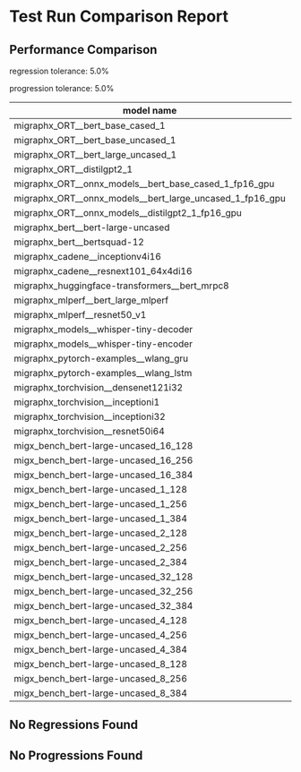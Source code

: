 # Test Run Comparison Report

## Performance Comparison

regression tolerance: 5.0%

progression tolerance: 5.0%

|model name|exit_status|analysis|old_time_ms|new_time_ms|change_ms|percent_change|
|---|---|---|---|---|---|---|
|migraphx_ORT__bert_base_cased_1|PASS|within tol|115.0834|115.2077|0.1243|0.11%|
|migraphx_ORT__bert_base_uncased_1|PASS|within tol|113.8043|113.9467|0.1424|0.13%|
|migraphx_ORT__bert_large_uncased_1|PASS|within tol|370.9278|369.5639|-1.3639|-0.37%|
|migraphx_ORT__distilgpt2_1|PASS|within tol|65.3543|64.6469|-0.7074|-1.08%|
|migraphx_ORT__onnx_models__bert_base_cased_1_fp16_gpu|Numerics|within tol|73.1399|72.5031|-0.6368|-0.87%|
|migraphx_ORT__onnx_models__bert_large_uncased_1_fp16_gpu|Numerics|within tol|280.0496|273.3616|-6.688|-2.39%|
|migraphx_ORT__onnx_models__distilgpt2_1_fp16_gpu|Numerics|within tol|39.8531|39.2036|-0.6495|-1.63%|
|migraphx_bert__bert-large-uncased|PASS|within tol|19.9868|20.0833|0.0965|0.48%|
|migraphx_bert__bertsquad-12|PASS|within tol|17.492|17.3004|-0.1916|-1.1%|
|migraphx_cadene__inceptionv4i16|PASS|within tol|158.5605|155.5652|-2.9953|-1.89%|
|migraphx_cadene__resnext101_64x4di16|PASS|within tol|218.4432|215.3143|-3.1289|-1.43%|
|migraphx_huggingface-transformers__bert_mrpc8|PASS|progression|8.0117|7.5629|-0.4488|-5.6%|
|migraphx_mlperf__bert_large_mlperf|Numerics|within tol|44.0391|43.0461|-0.993|-2.25%|
|migraphx_mlperf__resnet50_v1|PASS|within tol|6.5038|6.7811|0.2773|4.26%|
|migraphx_models__whisper-tiny-decoder|PASS|within tol|31.119|31.9267|0.8077|2.6%|
|migraphx_models__whisper-tiny-encoder|Numerics|within tol|53.1553|52.761|-0.3944|-0.74%|
|migraphx_pytorch-examples__wlang_gru|PASS|progression|22.0763|20.9018|-1.1745|-5.32%|
|migraphx_pytorch-examples__wlang_lstm|PASS|regression|12.2222|14.9249|2.7027|22.11%|
|migraphx_torchvision__densenet121i32|PASS|within tol|53.3544|52.7186|-0.6358|-1.19%|
|migraphx_torchvision__inceptioni1|PASS|within tol|15.9201|15.8452|-0.0749|-0.47%|
|migraphx_torchvision__inceptioni32|PASS|within tol|147.3437|144.1714|-3.1723|-2.15%|
|migraphx_torchvision__resnet50i64|PASS|within tol|194.2998|190.7822|-3.5176|-1.81%|
|migx_bench_bert-large-uncased_16_128|PASS|within tol|34.6309|33.5461|-1.0848|-3.13%|
|migx_bench_bert-large-uncased_16_256|PASS|within tol|59.4919|57.966|-1.5259|-2.56%|
|migx_bench_bert-large-uncased_16_384|Numerics|within tol|75.6122|73.5668|-2.0454|-2.71%|
|migx_bench_bert-large-uncased_1_128|PASS|within tol|13.5114|13.5601|0.0487|0.36%|
|migx_bench_bert-large-uncased_1_256|PASS|within tol|13.7415|13.8698|0.1282|0.93%|
|migx_bench_bert-large-uncased_1_384|PASS|within tol|20.0045|20.1016|0.0971|0.49%|
|migx_bench_bert-large-uncased_2_128|PASS|within tol|13.3949|13.4166|0.0216|0.16%|
|migx_bench_bert-large-uncased_2_256|PASS|within tol|13.9571|14.1263|0.1692|1.21%|
|migx_bench_bert-large-uncased_2_384|PASS|within tol|21.8746|21.7805|-0.0941|-0.43%|
|migx_bench_bert-large-uncased_32_128|PASS|within tol|71.4641|69.3343|-2.1298|-2.98%|
|migx_bench_bert-large-uncased_32_256|PASS|within tol|108.2408|104.6799|-3.5609|-3.29%|
|migx_bench_bert-large-uncased_32_384|Numerics|within tol|149.8323|145.096|-4.7364|-3.16%|
|migx_bench_bert-large-uncased_4_128|PASS|within tol|15.1758|15.1866|0.0108|0.07%|
|migx_bench_bert-large-uncased_4_256|PASS|within tol|17.8141|17.5464|-0.2677|-1.5%|
|migx_bench_bert-large-uncased_4_384|PASS|within tol|27.2554|26.8922|-0.3631|-1.33%|
|migx_bench_bert-large-uncased_8_128|PASS|within tol|20.6803|20.3256|-0.3547|-1.72%|
|migx_bench_bert-large-uncased_8_256|PASS|within tol|28.7962|28.106|-0.6902|-2.4%|
|migx_bench_bert-large-uncased_8_384|PASS|within tol|42.5842|41.4158|-1.1684|-2.74%|

## No Regressions Found

## No Progressions Found


